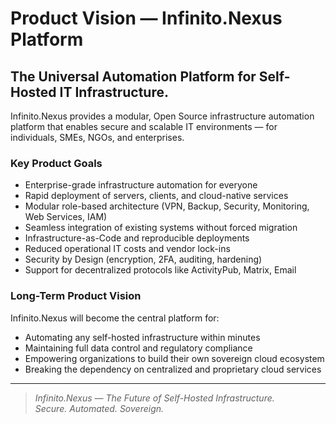 # Product Vision — Infinito.Nexus Platform

## The Universal Automation Platform for Self-Hosted IT Infrastructure.

Infinito.Nexus provides a modular, Open Source infrastructure automation platform that enables secure and scalable IT environments — for individuals, SMEs, NGOs, and enterprises.

### Key Product Goals
- Enterprise-grade infrastructure automation for everyone  
- Rapid deployment of servers, clients, and cloud-native services  
- Modular role-based architecture (VPN, Backup, Security, Monitoring, Web Services, IAM)  
- Seamless integration of existing systems without forced migration  
- Infrastructure-as-Code and reproducible deployments  
- Reduced operational IT costs and vendor lock-ins  
- Security by Design (encryption, 2FA, auditing, hardening)  
- Support for decentralized protocols like ActivityPub, Matrix, Email  

### Long-Term Product Vision
Infinito.Nexus will become the central platform for:

- Automating any self-hosted infrastructure within minutes  
- Maintaining full data control and regulatory compliance  
- Empowering organizations to build their own sovereign cloud ecosystem  
- Breaking the dependency on centralized and proprietary cloud services  

---

> *Infinito.Nexus — The Future of Self-Hosted Infrastructure.*  
> *Secure. Automated. Sovereign.*
